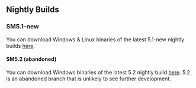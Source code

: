## Nightly Builds

### SM5.1-new
You can download Windows & Linux binaries of the latest 5.1-new nightly builds [here](http://stepmania.amaryllisworks.pw:9999/).



#### SM5.2 (abandoned)
You can download Windows binaries of the latest 5.2 nightly build [here](http://smnightly.katzepower.com/). 5.2 is an abandoned branch that is unlikely to see further development.